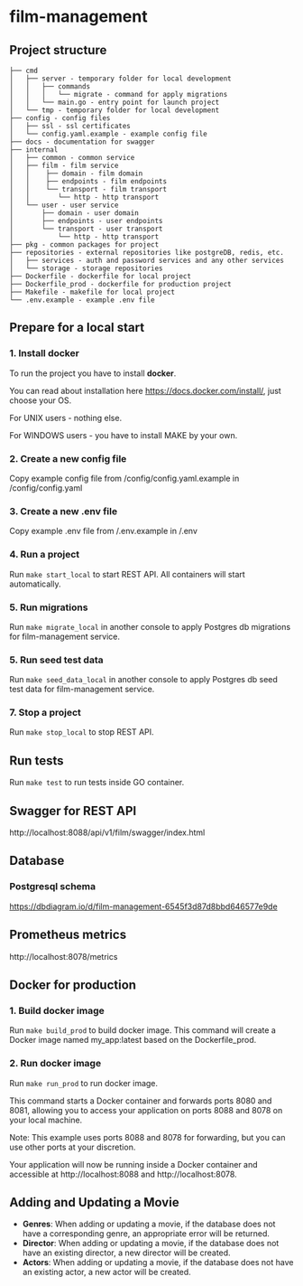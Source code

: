 # film-management

## Project structure

```
├── cmd
│   ├── server - temporary folder for local development
│   │   ├── commands
│   │   │   └── migrate - command for apply migrations
│   │   └── main.go - entry point for launch project
│   └── tmp - temporary folder for local development
├── config - config files
│   ├── ssl - ssl certificates
│   └── config.yaml.example - example config file
├── docs - documentation for swagger
├── internal
│   ├── common - common service
│   ├── film - film service
│   │    ├── domain - film domain
│   │    ├── endpoints - film endpoints
│   │    └── transport - film transport
│   │       └── http - http transport
│   └── user - user service
│       ├── domain - user domain
│       ├── endpoints - user endpoints
│       └── transport - user transport
│           └── http - http transport
├── pkg - common packages for project
├── repositories - external repositories like postgreDB, redis, etc.
│   ├── services - auth and password services and any other services
│   └── storage - storage repositories
├── Dockerfile - dockerfile for local project
├── Dockerfile_prod - dockerfile for production project
├── Makefile - makefile for local project
└── .env.example - example .env file
```

## Prepare for a local start

### 1. Install docker

To run the project you have to install **docker**.

You can read about installation here https://docs.docker.com/install/, just choose your OS.

For UNIX users - nothing else.

For WINDOWS users - you have to install MAKE by your own.

### 2. Create a new config file

Copy example config file from /config/config.yaml.example in /config/config.yaml

### 3. Create a new .env file

Copy example .env file from /.env.example in /.env

### 4. Run a project

Run `make start_local` to start REST API. All containers will start automatically.

### 5. Run migrations

Run `make migrate_local` in another console to apply Postgres db migrations for film-management service.

### 5. Run seed test data

Run `make seed_data_local` in another console to apply Postgres db seed test data for film-management service.

### 7. Stop a project
Run `make stop_local` to stop REST API.

## Run tests

Run `make test` to run tests inside GO container.

## Swagger for REST API

http://localhost:8088/api/v1/film/swagger/index.html

## Database

### Postgresql schema
https://dbdiagram.io/d/film-management-6545f3d87d8bbd646577e9de

## Prometheus metrics

http://localhost:8078/metrics


## Docker for production

### 1. Build docker image

Run `make build_prod` to build docker image.
This command will create a Docker image named my_app:latest based on the Dockerfile_prod.

### 2. Run docker image

Run `make run_prod` to run docker image.

This command starts a Docker container and forwards ports 8080 and 8081, allowing you to access your application on ports 8088 and 8078 on your local machine.

Note: This example uses ports 8088 and 8078 for forwarding, but you can use other ports at your discretion.

Your application will now be running inside a Docker container and accessible at http://localhost:8088 and http://localhost:8078.



## Adding and Updating a Movie

* **Genres**: When adding or updating a movie, if the database does not have a corresponding genre, an appropriate error will be returned.
* **Director**: When adding or updating a movie, if the database does not have an existing director, a new director will be created.
* **Actors**: When adding or updating a movie, if the database does not have an existing actor, a new actor will be created.